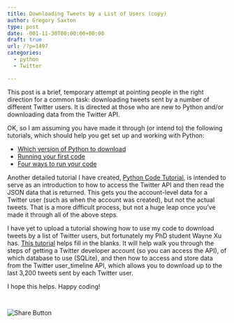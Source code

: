 ```yaml
---
title: Downloading Tweets by a List of Users (copy)
author: Gregory Saxton
type: post
date: -001-11-30T00:00:00+00:00
draft: true
url: /?p=1497
categories:
  - python
  - Twitter

---
```

This post is a brief, temporary attempt at pointing people in the right direction for a common task: downloading tweets sent by a number of different Twitter users. It is directed at those who are new to Python and/or downloading data from the Twitter API. 

OK, so I am assuming you have made it through (or intend to) the following tutorials, which should help you get set up and working with Python:

  * <a href="http://social-metrics.org/python-where-to-start/" target="_blank">Which version of Python to download</a>
  * <a href="http://social-metrics.org/starting-on-python-1/" target="_blank">Running your first code</a>
  * <a href="http://social-metrics.org/starting-on-python-2/" target="_blank">Four ways to run your code</a>

Another detailed tutorial I have created, <a href="http://social-metrics.org/python-tutorial-1/" target="_blank">Python Code Tutorial</a>, is intended to serve as an introduction to how to access the Twitter API and then read the JSON data that is returned. This gets you the account-level data for a Twitter user (such as when the account was created), but not the actual tweets. That is a more difficult process, but not a huge leap once you&#8217;ve made it through all of the above steps. 

I have yet to upload a tutorial showing how to use my code to download tweets by a list of Twitter users, but fortunately my PhD student Wayne Xu has. <a href="http://curiositybits.com/python-for-mining-the-social-web/python-tutorial-five-steps-to-collect-tweets-sent-by-a-list-of-users/" target="_blank">This tutorial</a> helps fill in the blanks. It will help walk you through the steps of getting a Twitter developer account (so you can access the API), of which database to use (SQLite), and then how to access and store data from the Twitter user_timeline API, which allows you to download up to the last 3,200 tweets sent by each Twitter user. 

I hope this helps. Happy coding!

<div style="padding-bottom:20px; padding-top:10px;" class="hupso-share-buttons">
  <!-- Hupso Share Buttons - https://www.hupso.com/share/ -->
  
  <a class="hupso_toolbar" href="https://www.hupso.com/share/"><img src="http://static.hupso.com/share/buttons/share-medium.png" style="border:0px; padding-top: 5px; float:left;" alt="Share Button" /></a><!-- Hupso Share Buttons -->
</div>